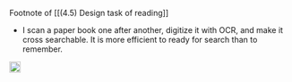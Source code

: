 
Footnote of [[(4.5) Design task of reading]]

- I scan a paper book one after another, digitize it with OCR, and make it cross searchable. It is more efficient to ready for search than to remember.

<img src='https://scrapbox.io/api/pages/nishio/en/icon' alt='en.icon' height="19.5"/>